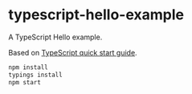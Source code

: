 # typescript-hello-example

A TypeScript Hello example.

Based on [TypeScript quick start guide][1].

```bash
npm install
typings install
npm start
```

[1]: https://www.typescriptlang.org/docs/handbook/react-&-webpack.html
